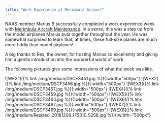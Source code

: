 ```yaml
---
title: "Work Experience at Merimbula Airport"
---
```


NAAS member Marius B successfully completed a work experience week with [Merimbula
Aircraft Maintenance](https://www.facebook.com/MerimbulaAircraftMaintenance/).
In a sense, this was a step up from the model airplanes Marius puts together
throughout the year. He was somewhat surprised to learn that, at times, these
full-size planes are much more fiddly than model airplanes!

A big thanks to Rex, the owner, for hosting Marius so excellently and giving
him a gentle introduction into the wonderful world of work.

The following pictures give some impressions of what the week was like.

![WEX1]({% link /img/medium/DSCF3451.jpg %}){:width="500px"}
![WEX2]({% link /img/medium/DSCF3456.jpg %}){:width="500px"}
![WEX3]({% link /img/medium/DSCF3457.jpg %}){:width="500px"}
![WEX4]({% link /img/medium/DSCF3459.jpg %}){:width="500px"}
![WEX5]({% link /img/medium/DSCF3464.jpg %}){:width="500px"}
![WEX6]({% link /img/medium/DSCF3467.jpg %}){:width="500px"}
![WEX7]({% link /img/medium/DSCF3469.jpg %}){:width="500px"}
![WEX8]({% link /img/medium/Resized_20181208_175310_5268.jpg %}){:width="500px"}

